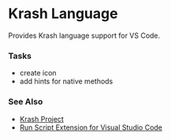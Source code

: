 Krash Language
==============

Provides Krash language support for VS Code.

### Tasks

 - create icon
 - add hints for native methods

### See Also

 - [Krash Project](https://github.com/CraicOverflow89/Krash)
 - [Run Script Extension for Visual Studio Code](https://github.com/CraicOverflow89/VSC-Krash-Run-Script)